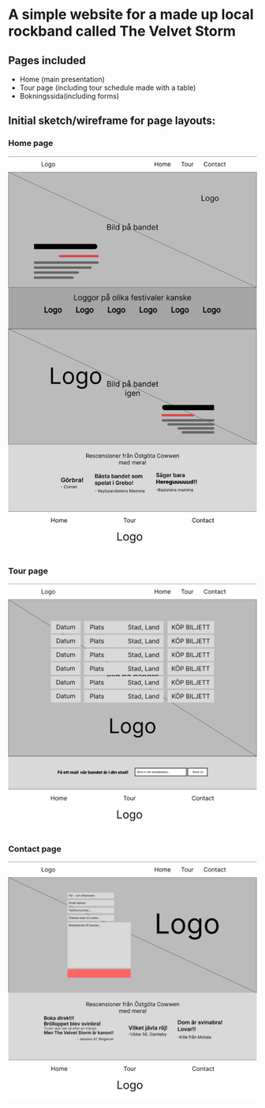 # A simple website for a made up local rockband called The Velvet Storm

## Pages included

- Home (main presentation)
- Tour page (including tour schedule made with a table)
- Bokningssida(including forms)

## Initial sketch/wireframe for page layouts:

### Home page

![alt text](mockup/startsida-mockup.png)

### Tour page

![alt text](mockup/tour-mockup.png)

### Contact page

![alt text](mockup/contact-mockup.png)
